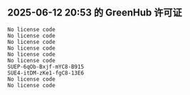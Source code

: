 ## 2025-06-12 20:53 的 GreenHub 许可证
```
No license code
No license code
No license code
No license code
No license code
No license code
SUEP-6qOb-Bxjf-mYC8-B915
SUE4-itDM-zKe1-fgC8-13E6
No license code
No license code
```
